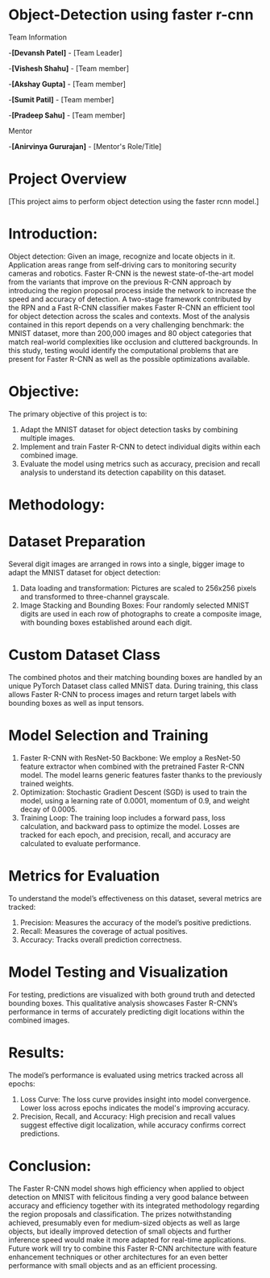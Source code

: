 # Object-Detection using faster r-cnn
Team Information

-**[Devansh Patel]** - [Team Leader]

-**[Vishesh Shahu]** - [Team member]

-**[Akshay Gupta]** - [Team member]

-**[Sumit Patil]** - [Team member]

-**[Pradeep Sahu]** - [Team member]

Mentor

-**[Anirvinya Gururajan]** - [Mentor's Role/Title]

# Project Overview
[This project aims to perform object detection using the faster rcnn model.]

# Introduction:

Object detection: Given an image, recognize and locate objects in it. Application areas range from self-driving cars to monitoring security cameras and robotics. Faster R-CNN is the newest state-of-the-art model from the variants that improve on the previous R-CNN approach by introducing the region proposal process inside the network to increase the speed and accuracy of detection. A two-stage framework contributed by the RPN and a Fast R-CNN classifier makes Faster R-CNN an efficient tool for object detection across the scales and contexts. Most of the analysis contained in this report depends on a very challenging benchmark: the MNIST dataset, more than 200,000 images and 80 object categories that match real-world complexities like occlusion and cluttered backgrounds. In this study, testing would identify the computational problems that are present for Faster R-CNN as well as the possible optimizations available.

# Objective:

The primary objective of this project is to:
1.	Adapt the MNIST dataset for object detection tasks by combining multiple images.
2.	Implement and train Faster R-CNN to detect individual digits within each combined image.
3.	Evaluate the model using metrics such as accuracy, precision and recall analysis to understand its detection capability on this dataset.

# Methodology:

# Dataset Preparation

Several digit images are arranged in rows into a single, bigger image to adapt the MNIST dataset for object detection:
1.	Data loading and transformation: Pictures are scaled to 256x256 pixels and transformed to three-channel grayscale.
2.	Image Stacking and Bounding Boxes: Four randomly selected MNIST digits are used in each row of photographs to create a composite image, with bounding boxes established around each digit.

   
# Custom Dataset Class
The combined photos and their matching bounding boxes are handled by an unique PyTorch Dataset class called MNIST data. During training, this class allows Faster R-CNN to process images and return target labels with bounding boxes as well as input tensors.

# Model Selection and Training
1.	Faster R-CNN with ResNet-50 Backbone: We employ a ResNet-50 feature extractor when combined with the pretrained Faster R-CNN model. The model learns generic features faster thanks to the previously trained weights.
2.	Optimization: Stochastic Gradient Descent (SGD) is used to train the model, using a learning rate of 0.0001, momentum of 0.9, and weight decay of 0.0005.
3.	Training Loop: The training loop includes a forward pass, loss calculation, and backward pass to optimize the model. Losses are tracked for each epoch, and precision, recall, and accuracy are calculated to evaluate performance.

   
# Metrics for Evaluation
To understand the model’s effectiveness on this dataset, several metrics are tracked:
1.	Precision: Measures the accuracy of the model’s positive predictions.
2.	Recall: Measures the coverage of actual positives.
3.	Accuracy: Tracks overall prediction correctness.

   
# Model Testing and Visualization
For testing, predictions are visualized with both ground truth and detected bounding boxes. This qualitative analysis showcases Faster R-CNN’s performance in terms of accurately predicting digit locations within the combined images.

# Results:

The model’s performance is evaluated using metrics tracked across all epochs:

1.	Loss Curve: The loss curve provides insight into model convergence. Lower loss across epochs indicates the model's improving accuracy.
2.	Precision, Recall, and Accuracy: High precision and recall values suggest effective digit localization, while accuracy confirms correct predictions.

# Conclusion:
The Faster R-CNN model shows high efficiency when applied to object detection on MNIST with felicitous finding a very good balance between accuracy and efficiency together with its integrated methodology regarding the region proposals and classification. The prizes notwithstanding achieved, presumably even for medium-sized objects as well as large objects, but ideally improved detection of small objects and further inference speed would make it more adapted for real-time applications. Future work will try to combine this Faster R-CNN architecture with feature enhancement techniques or other architectures for an even better performance with small objects and as an efficient processing.
